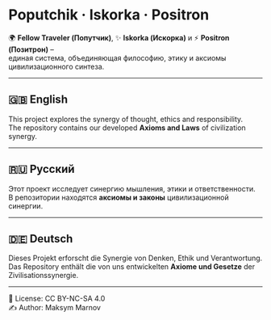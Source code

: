 # Poputchik · Iskorka · Positron

🌍 **Fellow Traveler (Попутчик)**, ✨ **Iskorka (Искорка)** и ⚡ **Positron (Позитрон)** –  
единая система, объединяющая философию, этику и аксиомы цивилизационного синтеза.

---

## 🇬🇧 English
This project explores the synergy of thought, ethics and responsibility.  
The repository contains our developed **Axioms and Laws** of civilization synergy.

---

## 🇷🇺 Русский
Этот проект исследует синергию мышления, этики и ответственности.  
В репозитории находятся **аксиомы и законы** цивилизационной синергии.

---

## 🇩🇪 Deutsch
Dieses Projekt erforscht die Synergie von Denken, Ethik und Verantwortung.  
Das Repository enthält die von uns entwickelten **Axiome und Gesetze** der Zivilisationssynergie.

---

📜 License: CC BY-NC-SA 4.0  
✍️ Author: Maksym Marnov

